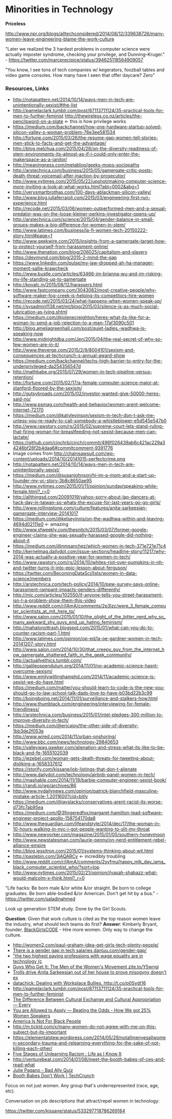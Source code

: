 # Minorities in Technology

**Priceless**

http://www.npr.org/blogs/alltechconsidered/2014/08/12/339638726/many-women-leave-engineering-blame-the-work-culture

"Later we realized the 3 hardest problems in computer science were actually imposter syndrome, checking your privilege, and Dunning–Kruger." - https://twitter.com/marcprecipice/status/394625118564909057

"You know, I see tons of tech companies w/ kegerators, foozball tables and video game consoles. How many have I seen that offer daycare? Zero"

### Resources, Links

* http://notapattern.net/2014/10/14/ways-men-in-tech-are-unintentionally-sexist/#the-list
* http://pamelaclark.tumblr.com/post/87113711124/35-practical-tools-for-men-to-further-feminist
http://thewireless.co.nz/articles/the-pencilsword-on-a-plate <- this is how privilege works
* https://medium.com/backchannel/how-one-hardware-startup-solved-silicon-valley-s-woman-problem-76e3ee581534
* http://fortune.com/2015/03/26/the-resume-gap-women-tell-stories-men-stick-to-facts-and-get-the-advantage/
* http://blog.melchua.com/2015/04/28/on-the-diversity-readiness-of-stem-environments-its-almost-as-if-i-could-only-enter-the-makerspace-as-a-janitor/
* http://meaningness.com/metablog/geeks-mops-sociopaths
* http://arstechnica.com/business/2015/05/gamergate-critic-posts-death-threat-voicemail-after-inaction-by-prosecutor/
* http://www.nytimes.com/2015/05/22/upshot/making-computer-science-more-inviting-a-look-at-what-works.html?abt=0002&abg=1
* http://verysmartbrothas.com/100-days-ablackman-silicon-valley/
* http://www.blog.juliaferraioli.com/2015/03/engineering-first-run-experience.html
* http://recode.net/2015/03/06/women-outperformed-men-and-a-sexual-predator-was-on-the-loose-kleiner-perkins-investigator-opens-up/
* http://arstechnica.com/science/2015/04/gender-balance-in-small-groups-makes-a-big-difference-for-women-in-stem/
* http://www.latimes.com/business/la-fi-women-tech-20150222-story.html#page=1
* http://www.geekwire.com/2015/insights-from-a-gamergate-target-how-to-protect-yourself-from-harassment-online/
* http://www.thenation.com/blog/206025/capitalism-and-slavery
* https://devmynd.com/blog/2015-2-mind-the-gap
* https://www.linkedin.com/pulse/my-jaw-dropped-ah-ha-manager-moment-sallie-krawcheck
* http://www.bustle.com/articles/63466-im-brianna-wu-and-im-risking-my-life-standing-up-to-gamergate
* http://kovalc.in/2015/08/12/harassers.html
* http://www.fastcompany.com/3043082/most-creative-people/why-software-maker-fog-creek-is-helping-its-competitors-hire-women
* http://recode.net/2015/03/24/what-happens-when-women-speak-up/
* http://sysadmin1138.net/mt/blog/2015/03/silence-is-as-much-social-lubrication-as-lying.shtml
* https://medium.com/@jolenecreighton/heres-what-its-like-for-a-woman-to-send-a-job-rejection-to-a-man-17af3090c501
* http://blog.ameliagreenhall.com/post/quiet-ladies.-wadhwa-is-speaking-now
* http://www.midnightdba.com/Jen/2015/04/the-real-secret-of-why-so-few-women-are-in-it/
* http://www.theverge.com/2015/2/9/8004101/sexism-and-consequences-at-techcrunch-s-annual-award-show
* https://medium.com/backchannel/techs-high-barrier-to-entry-for-the-underprivileged-da254356547d
* http://mathbabe.org/2015/07/29/women-in-tech-pipeline-versus-retention/
* http://fortune.com/2015/02/17/a-female-computer-science-major-at-stanford-floored-by-the-sexism/
* http://gutsybroads.com/2015/02/investor-wanted-give-50000-heres-said-no/
* http://www.psmag.com/health-and-behavior/women-arent-welcome-internet-72170
* https://medium.com/@katylevinson/sexism-in-tech-don-t-ask-me-unless-you-re-ready-to-call-somebody-a-whistleblower-e5d545e547b0
* http://www.rawstory.com/rs/2015/02/supreme-court-lets-stand-ruling-that-firing-woman-for-breastfeeding-not-sexist-because-men-can-lactate/
* https://github.com/cinchrb/cinch/commit/496f026439ab6c421ac229a34246bf26f2b4daa6#commitcomment-9391776
* Image comes from http://chainsawsuit.com/wp-content/uploads/2014/10/20141015-perfectcrime.png
* http://notapattern.net/2014/10/14/ways-men-in-tech-are-unintentionally-sexist/
* https://medium.com/@susanjohnson/hi-im-a-mom-and-a-start-up-founder-my-yc-story-3b8c8650ae95
* http://www.nytimes.com/2015/01/11/opinion/sunday/speaking-while-female.html?_r=0
* http://allthingsd.com/20091019/yahoo-sorry-about-lap-dancers-at-hack-day-in-taiwan-so-whats-the-excuse-for-last-years-go-go-girls/
* http://www.rollingstone.com/culture/features/anita-sarkeesian-gamergate-interview-20141017
* https://medium.com/@kelseyinnis/on-the-wadhwa-within-and-leaving-4694d02111e0 <- amazing
* http://www.sfweekly.com/thesnitch/2015/03/07/former-google-engineer-claims-she-was-sexually-harassed-google-did-nothing-about-it
* https://medium.com/@nmsanchez/which-women-in-tech-371e721e71c4
* http://kernelmag.dailydot.com/issue-sections/headline-story/11217/why-2014-was-actually-a-positive-year-for-women-in-tech/
* http://www.rawstory.com/rs/2014/10/whites-riot-over-pumpkins-in-nh-and-twitter-turns-it-into-epic-lesson-about-ferguson/
* https://twitter.com/BecomingDataSci/lists/women-in-data-science/members
* http://arstechnica.com/tech-policy/2014/10/pew-survey-says-online-harassment-rampant-impacts-genders-differently/
* http://mic.com/articles/102550/if-anyone-tells-you-street-harassment-isn-t-a-problem-show-them-this-video
* http://www.reddit.com/r/IAmA/comments/2p3lzc/were_3_female_computer_scientists_at_mit_here_to/
* http://www.salon.com/2015/01/10/the_plight_of_the_bitter_nerd_why_so_many_awkward_shy_guys_end_up_hating_feminism/
* http://mahalonottrash.blogspot.com/2015/01/what-can-you-do-to-counter-racism-part-1.html
* http://www.latimes.com/opinion/op-ed/la-oe-gardner-women-in-tech-20141207-story.html
* http://www.salon.com/2014/10/30/that_creepy_guy_from_the_internet_how_gamergate_shattered_faith_in_the_geek_community/
* http://actuallyethics.tumblr.com/
* http://galileospendulum.org/2014/11/01/no-academic-science-hasnt-overcome-sexism/
* http://www.emilywillinghamphd.com/2014/11/academic-science-is-sexist-we-do-have.html
* https://medium.com/matter/you-should-learn-to-code-is-the-new-you-should-go-to-law-school-talk-dads-love-to-have-b03bd22b3c99
* http://boingboing.net/2014/11/01/surveillance-and-stalkers-how.html
* http://www.thumbtack.com/engineering/interviewing-for-female-friendliness/
* http://arstechnica.com/business/2015/01/intel-pledges-300-million-to-improve-diversity-in-tech/
* https://medium.com/@ericajoy/the-other-side-of-diversity-1bb3de2f053e
* http://www.wired.com/2014/11/urban-onshoring/
* http://www.bbc.com/news/technology-29840653
* http://valleywag.gawker.com/alienation-and-stress-what-its-like-to-be-black-and-fe-1655102039
* http://jezebel.com/woman-gets-death-threats-for-tweeting-about-disliking-a-1658337612
* https://storify.com/kissane/job-listings-that-don-t-alienate
* http://www.dailydot.com/technology/airbnb-panel-women-in-tech/
* http://mashable.com/2014/11/19/barbie-computer-engineer-sexist-book/
* http://randi.io/wp/archives/86
* http://www.nydailynews.com/opinion/patrick-blanchfield-masculine-mistake-article-1.2011600?cid=bitly
* https://medium.com/@jayslacks/conservatives-arent-racist-its-worse-d73fc7ab95ea
* https://medium.com/@3fingeredfox/margaret-hamilton-lead-software-engineer-project-apollo-158754170da8
* http://www.theguardian.com/lifeandstyle/2014/dec/17/the-woman-in-10-hours-walking-in-nyc-i-got-people-wanting-to-slit-my-throat
* http://www.newyorker.com/magazine/2015/01/05/southern-honeymoon
* http://www.newstatesman.com/laurie-penny/on-nerd-entitlement-rebel-alliance-empire
* http://blog.jessitron.com/2015/01/systems-thinking-about-wit.html
* http://pastebin.com/3jAQARCy <- incredibly troubling
* http://www.reddit.com/r/IAmA/comments/2syfmu/happy_mlk_day_iama_black_computer_scientist_who/?sort=top
* http://www.nytimes.com/2015/02/21/opinion/ilyasah-shabazz-what-would-malcolm-x-think.html?_r=0



"Life hacks: Be born male &/or white &/or straight. Be born to college graduates. Be born able-bodied &/or American. Don't get hit by a bus." - https://twitter.com/saladinahmed

Look up generation STEM study. Done by the Girl Scouts.

**Question**: Given that work culture is cited as the top reason women leave the industry, what should tech teams do first?
**Answer**: Kimberly Bryant, founder, [BlackGirlsCODE](http://www.blackgirlscode.com/) - Hire more women. Only way to change the culture.


<ul>
<li><a href="http://women2.com/paul-graham-idea-get-girls-tech-plenty-people/" time_added="1388615506" tags="">http://women2.com/paul-graham-idea-get-girls-tech-plenty-people/</a></li>
<li><a href="http://danluu.com/gender-gap/" time_added="1394486500" tags="">There is a gender gap in tech salaries danluu.com/gender-gap/</a></li>
<li><a href="http://qz.com/182977/there-is-no-gender-gap-in-tech-salaries/#/h/51099,4/" time_added="1393871823" tags="">"the two highest paying professions with wage equality are in technology (c</a></li>
<li><a href="http://zite.to/Y5wngj" time_added="1363057591" tags="">Guys Who Get It: The Men of the Women's Movement zite.to/Y5wngj</a></li>
<li><a href="http://www.theverge.com/2014/8/27/6075179/anita-sarkeesian-says-she-was-driven-out-of-house-by-threats" time_added="1409209191" tags="">Trolls drive Anita Sarkeesian out of her house to prove misogyny doesn't ex</a></li>
<li><a href="http://t.co/p0Sydt16" time_added="1349698560" tags="">datachick: Dealing with Workplace Bullies. http://t.co/p0Sydt16</a></li>
<li><a href="http://pamelaclark.tumblr.com/post/87113711124/35-practical-tools-for-men-to-further-feminist" time_added="1401311638" tags="">http://pamelaclark.tumblr.com/post/87113711124/35-practical-tools-for-men-to-further-feminist</a></li>
<li><a href="http://everydayfeminism.com/2013/09/cultural-exchange-and-cultural-appropriation/" time_added="1394628407" tags="">The Difference Between Cultural Exchange and Cultural Appropriation — Every</a></li>
<li><a href="http://allowedtoapply.tumblr.com/post/78021781605/beating-the-odds-how-we-got-25-women-speakers-for" time_added="1393530793" tags="">You are Allowed to Apply — Beating the Odds - How We got 25% Women Speakers</a></li>
<li><a href="http://theconcourse.deadspin.com/america-is-not-for-black-people-1620169913/+GregHoward1" time_added="1407903375" tags="">America Is Not For Black People</a></li>
<li><a href="http://m.tickld.com/x/many-women-do-not-agree-with-me-on-this-subject-but-its-important" time_added="1406840773" tags="">http://m.tickld.com/x/many-women-do-not-agree-with-me-on-this-subject-but-its-important</a></li>
<li><a href="https://elementalstew.wordpress.com/2014/05/29/notallmenyesallwomen-secondary-trauma-and-relearning-everything-for-the-sake-of-not-killing-each-other/" time_added="1401473432" tags="">https://elementalstew.wordpress.com/2014/05/29/notallmenyesallwomen-secondary-trauma-and-relearning-everything-for-the-sake-of-not-killing-each-other/</a></li>
<li><a href="http://kronda.com/five-stages-of-unlearning-racism#stage-3-someone-teach-me" time_added="1405982590" tags="">Five Stages of Unlearning Racism : Life as I Know It</a></li>
<li><a href="http://venturebeat.com/2014/01/08/meet-the-booth-babes-of-ces-and-read-what-they-really-think-about-attendees/" time_added="1389208541" tags="">http://venturebeat.com/2014/01/08/meet-the-booth-babes-of-ces-and-read-what</a></li>
<li><a href="http://juliepagano.com/blog/2014/02/26/bad-ally-quiz/" time_added="1393619680" tags="">Julie Pagano - Bad Ally Quiz</a></li>
<li><a href="http://techcrunch.com/2014/01/13/booth-babes-dont-convert/" time_added="1389765884" tags="">Booth Babes Don’t Work | TechCrunch</a></li>
</ul>

Focus on not just women. Any group that's underrepresented (race, age, etc).


Conversation on job descriptions that attract/repel women in technology:

https://twitter.com/kissane/status/533297718786269184

